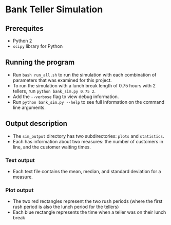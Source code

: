 # Bank Teller Simulation

## Prerequites
* Python 2
* `scipy` library for Python

## Running the program
* Run `bash run_all.sh` to run the simulation with each combination of parameters that was examined for this project.
* To run the simulation with a lunch break length of 0.75 hours with 2 tellers, run `python bank_sim.py 0.75 2`.
* Add the `--verbose` flag to view debug information.
* Run `python bank_sim.py --help` to see full information on the command line arguments.

## Output description
* The `sim_output` directory has two subdirectories: `plots` and `statistics`.
* Each has information about two measures: the number of customers in line, and the customer waiting times.

### Text output
* Each text file contains the mean, median, and standard deviation for a measure.

### Plot output
* The two red rectangles represent the two rush periods (where the first rush period is also the lunch period for the tellers)
* Each blue rectangle represents the time when a teller was on their lunch break
